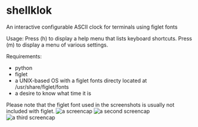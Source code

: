 # shellklok

An interactive configurable ASCII clock for terminals using figlet fonts

Usage:
Press (h) to display a help menu that lists keyboard shortcuts.
Press (m) to display a menu of various settings.

Requirements:
* python
* figlet
* a UNIX-based OS with a figlet fonts directy located at /usr/share/figlet/fonts
* a desire to know what time it is

Please note that the figlet font used in the screenshots is usually not included with figlet.
![a screencap](https://i.imgur.com/TCN5nba.png)
![a second screencap](https://i.imgur.com/wKxglrk.png)
![a third screencap](https://i.imgur.com/lU52MVW.png)
